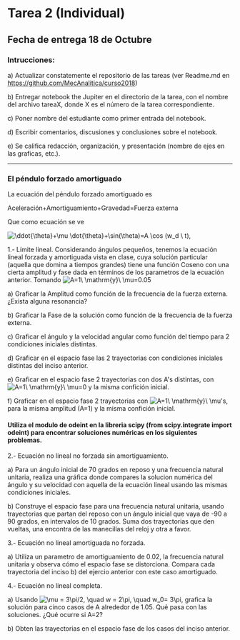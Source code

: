 # Tarea 2 (Individual)

## Fecha de entrega 18 de Octubre

### Intrucciones:

a) Actualizar constatemente el repositorio de las tareas (ver Readme.md en https://github.com/MecAnalitica/curso2018)

b) Entregar notebook the Jupiter en el directorio de la tarea, con el nombre del archivo tareaX, donde X es el número de la tarea correspondiente.

c) Poner nombre del estudiante como primer entrada del notebook.

d) Escribir comentarios, discusiones y conclusiones sobre el notebook.

e) Se califica redacción, organización, y presentación (nombre de ejes en las graficas, etc.).

------------------

### El péndulo forzado amortiguado

La ecuación del péndulo forzado amortiguado es 

Aceleración+Amortiguamiento+Gravedad=Fuerza externa

Que como ecuación se ve 

<img src="https://latex.codecogs.com/gif.latex?\ddot{\theta}&plus;\mu&space;\dot{\theta}&plus;w_0^2\sin(\theta)=A&space;\cos&space;(w_d&space;\&space;t)" title="\ddot{\theta}+\mu \dot{\theta}+\sin(\theta)=A \cos (w_d \ t)" />,


1.- Límite lineal. Considerando ángulos pequeños, tenemos la ecuación lineal forzada y amortiguada vista en clase, cuya solución particular (aquella que domina a tiempos grandes) tiene una función Coseno con una cierta amplitud y fase dada en términos de los parametros de la ecuación anterior. 
Tomando <img src="https://latex.codecogs.com/gif.latex?A=1\&space;,w_0=1\&space;\mathrm{y}\&space;\mu=0.05" title="A=1\ \mathrm{y}\ \mu=0.05" />

  a) Graficar la Amplitud como función de la frecuencia de la fuerza externa. ¿Exista alguna resonancia?
  
  b) Graficar la Fase de la solución como función de la frecuencia de la fuerza externa.
  
  c) Graficar el ángulo y la velocidad angular como función del tiempo para 2 condiciones iniciales distintas.
  
  d) Graficar en el espacio fase las 2 trayectorias con condiciones iniciales distintas del inciso anterior. 
  
  e) Graficar en el espacio fase 2 trayectorias con dos A's distintas, con <img src="https://latex.codecogs.com/gif.latex?\mu=0" title="A=1\ \mathrm{y}\ \mu=0" /> y la misma confición inicial.
  
  f) Graficar en el espacio fase 2 trayectorias con <img src="https://latex.codecogs.com/gif.latex?\mu=0,&space;2.0,&space;0.1" title="A=1\ \mathrm{y}\ \mu's" />, para la misma amplitud (A=1) y la misma confición inicial.
  
#### Utiliza el modulo de odeint en la libreria scipy (from scipy.integrate import odeint) para encontrar soluciones numéricas en los siguientes problemas.  
  
2.- Ecuación no lineal no forzada sin amortiguamiento. 

  a) Para un ángulo inicial de 70 grados en reposo y una frecuencia natural unitaria, realiza una gráfica donde compares la solucion numérica del ángulo y su velocidad con aquella de la ecuación lineal usando las mismas condiciones iniciales.
  
  b) Construye el espacio fase para una frecuencia natural unitaria, usando trayectorias que partan del reposo con un ángulo inicial que vaya de -90 a 90 grados, en intervalos de 10 grados. Suma dos trayectorias que den vueltas, una encontra de las manecillas del reloj y otra a favor.

3.- Ecuación no lineal amortiguada no forzada.

  a) Utiliza un parametro de amortiguamiento de 0.02, la frecuencia natural unitaria y observa cómo el espacio fase se distorciona. Compara cada trayectoria del inciso b) del ejercio anterior con este caso amortiguado.

4.- Ecuación no lineal completa.

  a) Usando <img src="https://latex.codecogs.com/gif.latex?\mu&space;=&space;3\pi/2,&space;\quad&space;w&space;=&space;2\pi,&space;\quad&space;w_0&space;=&space;3\pi" title="\mu = 3\pi/2, \quad w = 2\pi, \quad w_0= 3\pi" />, grafica la solución para cinco casos de A alrededor de 1.05. Qué pasa con las soluciones. ¿Qué ocurre si A=2?
  
  b) Obten las trayectorias en el espacio fase de los casos del inciso anterior.
  
  

<!-- <img src="https://latex.codecogs.com/gif.latex?T=\frac{kV&plus;g}{gk}(1-e^{-kt})" title="T=\frac{kV+g}{gk}(1-e^{-kt})" />



1.-
![figure not found](https://github.com/MecAnalitica/curso2018/blob/master/Tarea1/problem1.png)

Para el problema del misil visto en clase, encontramos una ecuación transcendental para el tiempo de vuelo.

<img src="https://latex.codecogs.com/gif.latex?T=\frac{kV&plus;g}{gk}(1-e^{-kt})" title="T=\frac{kV+g}{gk}(1-e^{-kt})" />

a) Usando algún algoritmo recursivo, crea un código que calcule T para diferentes valores de k, el ángulo y la velocidad inicial.

b) Con la velocidad inicial de 500m/s y un ángulo inicial de 65 grados, graficar el Rango contra k para (k=0, k=0.05 y otros 3 valores entre 0 y 1). Compararlo con la aproximación vista en clase basado en teoría de perturbaciones.

c) Usando los mismos datos iniciales del punto anterior, graficar Distancia Vertical contra Distancia Horizontal para k=0, y otros 4 valores entre 0 y 1.

d)Usando los mismos datos iniciales que en los puntos antioreres, graficar Altura contra Tiempo, Valocidad Horizontal contra Tiempo y Velocidad Vertical contra Tiempo para k=0, y otros 4 valores entre 0 y 1.

e)Búscar el ángulo que da la distancia máxima numéricamente para k=0, y otros 4 valores entre 0 y 1.

> Nota: el código debe ser "limpio" y tener explicaciones de como funciona cada area del mismo.



### Cálculos analíticos (subir PDF escaneado)

2.- Una escalera de longitud *L* descansa sobre una pared con una ángulo *d* con respecto a la vertical. No hay fricción entre la pared o el piso y la escalera. 

a) Escribe la energía cinética y potencial de la escalera como función de d(t). 
> *Hint: Para encontrar la velocidad del centro de masa, encuentra la longitud y altura del centro de masa como función del ángulo y luego diferencia con respecto al tiempo*

b) Usando el método de la de energía, escribe la ecuación de movimiento para d(t). Repíte el cálculo usando las leyes de Newton y compara.

c) Muestra que la escalera pierde contacto con la pared al caer cuando *3 Cos(d) = 2 Cos(do)*, donde *do* es el ángulo inicial entre la escalera y la pared en reposo. 


3.- Un tubo sólido pequeño de radio *r* se encuentra dentro de un tubo hueco más grande de radio *R*. Encuentra el periodo de las oscilaciones del tubo pequeño moviéndose dentro del grande alrededor de su punto de equilibrio. 
> *Hint: Primero muestra que la velocidad angular *w* del tubo pequeño se relaciona con el ángulo *s* que forma el vector del centro de masa del tubo grande al centro de masa del tubo pequeño y la vertical, mediante* <img src="https://latex.codecogs.com/gif.latex?w=(R-r)\dot{s}/r" title="w=(R-r)\dot{s}/r" /> -->



